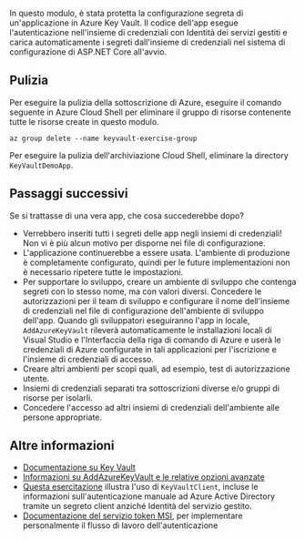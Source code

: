 In questo modulo, è stata protetta la configurazione segreta di un'applicazione in Azure Key Vault. Il codice dell'app esegue l'autenticazione nell'insieme di credenziali con Identità dei servizi gestiti e carica automaticamente i segreti dall'insieme di credenziali nel sistema di configurazione di ASP.NET Core all'avvio.

## <a name="cleanup"></a>Pulizia

Per eseguire la pulizia della sottoscrizione di Azure, eseguire il comando seguente in Azure Cloud Shell per eliminare il gruppo di risorse contenente tutte le risorse create in questo modulo.

```console
az group delete --name keyvault-exercise-group
```

Per eseguire la pulizia dell'archiviazione Cloud Shell, eliminare la directory `KeyVaultDemoApp`.

## <a name="next-steps"></a>Passaggi successivi

Se si trattasse di una vera app, che cosa succederebbe dopo?

- Verrebbero inseriti tutti i segreti delle app negli insiemi di credenziali! Non vi è più alcun motivo per disporne nei file di configurazione.
- L'applicazione continuerebbe a essere usata. L'ambiente di produzione è completamente configurato, quindi per le future implementazioni non è necessario ripetere tutte le impostazioni.
- Per supportare lo sviluppo, creare un ambiente di sviluppo che contenga segreti con lo stesso nome, ma con valori diversi. Concedere le autorizzazioni per il team di sviluppo e configurare il nome dell'insieme di credenziali nel file di configurazione dell'ambiente di sviluppo dell'app. Quando gli sviluppatori eseguiranno l'app in locale, `AddAzureKeyVault` rileverà automaticamente le installazioni locali di Visual Studio e l'Interfaccia della riga di comando di Azure e userà le credenziali di Azure configurate in tali applicazioni per l'iscrizione e l'insieme di credenziali di accesso.
- Creare altri ambienti per scopi quali, ad esempio, test di autorizzazione utente.
- Insiemi di credenziali separati tra sottoscrizioni diverse e/o gruppi di risorse per isolarli.
- Concedere l'accesso ad altri insiemi di credenziali dell'ambiente alle persone appropriate.

## <a name="further-reading"></a>Altre informazioni

- [Documentazione su Key Vault](https://docs.microsoft.com/azure/key-vault/)
- [Informazioni su AddAzureKeyVault e le relative opzioni avanzate](https://docs.microsoft.com/aspnet/core/security/key-vault-configuration?view=aspnetcore-2.1&tabs=aspnetcore2x)
- [Questa esercitazione](https://docs.microsoft.com/azure/key-vault/key-vault-use-from-web-application) illustra l'uso di `KeyVaultClient`, incluse le informazioni sull'autenticazione manuale ad Azure Active Directory tramite un segreto client anziché Identità del servizio gestito.
- [Documentazione del servizio token MSI](https://docs.microsoft.com/azure/app-service/app-service-managed-service-identity#using-the-rest-protocol), per implementare personalmente il flusso di lavoro dell'autenticazione